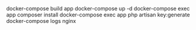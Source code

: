 docker-compose build app
docker-compose up -d
docker-compose exec app composer install
docker-compose exec app php artisan key:generate
docker-compose logs nginx